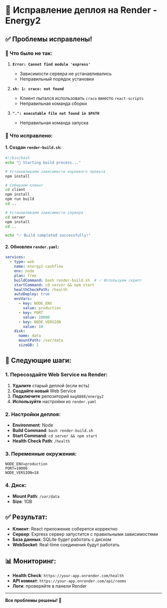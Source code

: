 # 🔧 Исправление деплоя на Render - Energy2

## ✅ Проблемы исправлены!

### 🐛 Что было не так:

1. **`Error: Cannot find module 'express'`**
   - Зависимости сервера не устанавливались
   - Неправильный порядок установки

2. **`sh: 1: craco: not found`**
   - Клиент пытался использовать `craco` вместо `react-scripts`
   - Неправильная команда сборки

3. **`".": executable file not found in $PATH`**
   - Неправильная команда запуска

### 🔧 Что исправлено:

#### 1. Создан `render-build.sh`:
```bash
#!/bin/bash
echo "🚀 Starting build process..."

# Устанавливаем зависимости корневого проекта
npm install

# Собираем клиент
cd client
npm install
npm run build
cd ..

# Устанавливаем зависимости сервера
cd server
npm install
cd ..

echo "✅ Build completed successfully!"
```

#### 2. Обновлен `render.yaml`:
```yaml
services:
  - type: web
    name: energy2-cashflow
    env: node
    plan: free
    buildCommand: bash render-build.sh  # ✅ Используем скрипт
    startCommand: cd server && npm start
    healthCheckPath: /health
    autoDeploy: true
    envVars:
      - key: NODE_ENV
        value: production
      - key: PORT
        value: 10000
      - key: NODE_VERSION
        value: 18
    disk:
      name: data
      mountPath: /var/data
      sizeGB: 1
```

## 🚀 Следующие шаги:

### 1. Пересоздайте Web Service на Render:
1. **Удалите** старый деплой (если есть)
2. **Создайте новый** Web Service
3. **Подключите** репозиторий `mag8888/energy2`
4. **Используйте** настройки из `render.yaml`

### 2. Настройки деплоя:
- **Environment**: Node
- **Build Command**: `bash render-build.sh`
- **Start Command**: `cd server && npm start`
- **Health Check Path**: `/health`

### 3. Переменные окружения:
```
NODE_ENV=production
PORT=10000
NODE_VERSION=18
```

### 4. Диск:
- **Mount Path**: `/var/data`
- **Size**: 1GB

## ✅ Результат:
- **Клиент**: React приложение соберется корректно
- **Сервер**: Express сервер запустится с правильными зависимостями
- **База данных**: SQLite будет работать с диском
- **WebSocket**: Real-time соединения будут работать

## 📊 Мониторинг:
- **Health Check**: `https://your-app.onrender.com/health`
- **API комнат**: `https://your-app.onrender.com/api/rooms`
- **Логи**: проверяйте в панели Render

---

**Все проблемы решены! 🎉**
